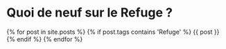 # Quoi de neuf sur le **Refuge** ?

{% for post in site.posts %}
  {% if post.tags contains 'Refuge' %}
    {{ post }}
  {% endif %}
{% endfor %}
